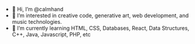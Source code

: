 - 👋 Hi, I’m @calmhand
- 👀 I’m interested in creative code, generative art, web development, and music technologies.
- 🌱 I’m currently learning HTML, CSS, Databases, React, Data Structures, C++, Java, Javascript, PHP, etc

<!---
calmhand/calmhand is a ✨ special ✨ repository because its `README.md` (this file) appears on your GitHub profile.
You can click the Preview link to take a look at your changes.
--->
